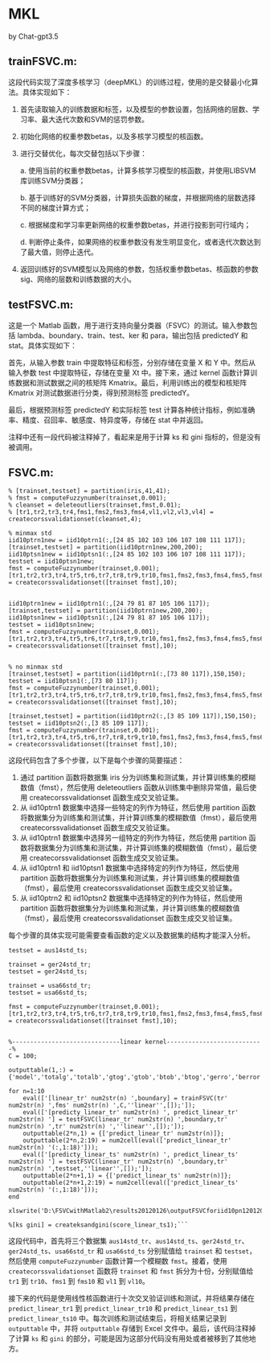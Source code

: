 # MKL
by Chat-gpt3.5

### 
## trainFSVC.m:
这段代码实现了深度多核学习（deepMKL）的训练过程，使用的是交替最小化算法。具体实现如下：

1. 首先读取输入的训练数据和标签，以及模型的参数设置，包括网络的层数、学习率、最大迭代次数和SVM的惩罚参数。

2. 初始化网络的权重参数betas，以及多核学习模型的核函数。

3. 进行交替优化，每次交替包括以下步骤：

   a. 使用当前的权重参数betas，计算多核学习模型的核函数，并使用LIBSVM库训练SVM分类器；

   b. 基于训练好的SVM分类器，计算损失函数的梯度，并根据网络的层数选择不同的梯度计算方式；

   c. 根据梯度和学习率更新网络的权重参数betas，并进行投影到可行域内；

   d. 判断停止条件，如果网络的权重参数没有发生明显变化，或者迭代次数达到了最大值，则停止迭代。

4. 返回训练好的SVM模型以及网络的参数，包括权重参数betas、核函数的参数sig、网络的层数和训练数据的大小。

## testFSVC.m:

这是一个 Matlab 函数，用于进行支持向量分类器（FSVC）的测试。输入参数包括 lambda、boundary、train、test、ker 和 para，输出包括 predictedY 和 stat。具体实现如下：

首先，从输入参数 train 中提取特征和标签，分别存储在变量 X 和 Y 中。然后从输入参数 test 中提取特征，存储在变量 Xt 中。接下来，通过 kernel 函数计算训练数据和测试数据之间的核矩阵 Kmatrix。最后，利用训练出的模型和核矩阵 Kmatrix 对测试数据进行分类，得到预测标签 predictedY。

最后，根据预测标签 predictedY 和实际标签 test 计算各种统计指标，例如准确率、精度、召回率、敏感度、特异度等，存储在 stat 中并返回。

注释中还有一段代码被注释掉了，看起来是用于计算 ks 和 gini 指标的，但是没有被调用。

## FSVC.m:

```%****************************FSVC models for classification*******************************%
% [trainset,testset] = partition(iris,41,41);
% fmst = computeFuzzynumber(trainset,0.001);
% cleanset = deleteoutliers(trainset,fmst,0.01);
% [tr1,tr2,tr3,tr4,fms1,fms2,fms3,fms4,vl1,vl2,vl3,vl4] = createcorssvalidationset(cleanset,4);

% minmax std
iid10ptrn1new = iid10ptrn1(:,[24 85 102 103 106 107 108 111 117]);
[trainset,testset] = partition(iid10ptrn1new,200,200);
iid10ptsn1new = iid10ptsn1(:,[24 85 102 103 106 107 108 111 117]);
testset = iid10ptsn1new;
fmst = computeFuzzynumber(trainset,0.001);
[tr1,tr2,tr3,tr4,tr5,tr6,tr7,tr8,tr9,tr10,fms1,fms2,fms3,fms4,fms5,fms6,fms7,fms8,fms9,fms10,vl1,vl2,vl3,vl4,vl5,vl6,vl7,vl8,vl9,vl10] = createcorssvalidationset([trainset fmst],10);


iid10ptrn1new = iid10ptrn1(:,[24 79 81 87 105 106 117]);
[trainset,testset] = partition(iid10ptrn1new,200,200);
iid10ptsn1new = iid10ptsn1(:,[24 79 81 87 105 106 117]);
testset = iid10ptsn1new;
fmst = computeFuzzynumber(trainset,0.001);
[tr1,tr2,tr3,tr4,tr5,tr6,tr7,tr8,tr9,tr10,fms1,fms2,fms3,fms4,fms5,fms6,fms7,fms8,fms9,fms10,vl1,vl2,vl3,vl4,vl5,vl6,vl7,vl8,vl9,vl10] = createcorssvalidationset([trainset fmst],10);


% no minmax std
[trainset,testset] = partition(iid10ptrn1(:,[73 80 117]),150,150);
testset = iid10ptsn1(:,[73 80 117]);
fmst = computeFuzzynumber(trainset,0.001);
[tr1,tr2,tr3,tr4,tr5,tr6,tr7,tr8,tr9,tr10,fms1,fms2,fms3,fms4,fms5,fms6,fms7,fms8,fms9,fms10,vl1,vl2,vl3,vl4,vl5,vl6,vl7,vl8,vl9,vl10] = createcorssvalidationset([trainset fmst],10);

[trainset,testset] = partition(iid10ptrn2(:,[3 85 109 117]),150,150);
testset = iid10ptsn2(:,[3 85 109 117]);
fmst = computeFuzzynumber(trainset,0.001);
[tr1,tr2,tr3,tr4,tr5,tr6,tr7,tr8,tr9,tr10,fms1,fms2,fms3,fms4,fms5,fms6,fms7,fms8,fms9,fms10,vl1,vl2,vl3,vl4,vl5,vl6,vl7,vl8,vl9,vl10] = createcorssvalidationset([trainset fmst],10);
```

这段代码包含了多个步骤，以下是每个步骤的简要描述：

1. 通过 partition 函数将数据集 iris 分为训练集和测试集，并计算训练集的模糊数值（fmst），然后使用 deleteoutliers 函数从训练集中删除异常值，最后使用 createcorssvalidationset 函数生成交叉验证集。
2. 从 iid10ptrn1 数据集中选择一些特定的列作为特征，然后使用 partition 函数将数据集分为训练集和测试集，并计算训练集的模糊数值（fmst），最后使用 createcorssvalidationset 函数生成交叉验证集。
3. 从 iid10ptrn1 数据集中选择另一组特定的列作为特征，然后使用 partition 函数将数据集分为训练集和测试集，并计算训练集的模糊数值（fmst），最后使用 createcorssvalidationset 函数生成交叉验证集。
4. 从 iid10ptrn1 和 iid10ptsn1 数据集中选择特定的列作为特征，然后使用 partition 函数将数据集分为训练集和测试集，并计算训练集的模糊数值（fmst），最后使用 createcorssvalidationset 函数生成交叉验证集。
5. 从 iid10ptrn2 和 iid10ptsn2 数据集中选择特定的列作为特征，然后使用 partition 函数将数据集分为训练集和测试集，并计算训练集的模糊数值（fmst），最后使用 createcorssvalidationset 函数生成交叉验证集。

每个步骤的具体实现可能需要查看函数的定义以及数据集的结构才能深入分析。

```trainset = aus14std_tr;
testset = aus14std_ts;

trainset = ger24std_tr;
testset = ger24std_ts;

trainset = usa66std_tr;
testset = usa66std_ts;

fmst = computeFuzzynumber(trainset,0.001);
[tr1,tr2,tr3,tr4,tr5,tr6,tr7,tr8,tr9,tr10,fms1,fms2,fms3,fms4,fms5,fms6,fms7,fms8,fms9,fms10,vl1,vl2,vl3,vl4,vl5,vl6,vl7,vl8,vl9,vl10] = createcorssvalidationset([trainset fmst],10);


%------------------------------linear kernel---------------------------%
C = 100;

outputtable(1,:) = {'model','totalg','totalb','gtog','gtob','btob','btog','gerro','berror','totalerror','accuracy','precision','recall','sensitivity','specificity','Fmeasure','correlation','ksscore','giniindex'};

for n=1:10
    eval(['[linear_tr' num2str(n) ',boundary] = trainFSVC(tr' num2str(n) ',fms' num2str(n) ',C,''linear'',[]);']);
    eval(['[predicty_linear_tr' num2str(n) ', predict_linear_tr' num2str(n) '] = testFSVC(linear_tr' num2str(n) ',boundary,tr' num2str(n) ',tr' num2str(n) ',''linear'',[]);']);
    outputtable(2*n,1) = {['predict_linear_tr' num2str(n)]};
    outputtable(2*n,2:19) = num2cell(eval(['predict_linear_tr' num2str(n) '(:,1:18)']));
    eval(['[predicty_linear_ts' num2str(n) ', predict_linear_ts' num2str(n) '] = testFSVC(linear_tr' num2str(n) ',boundary,tr' num2str(n) ',testset,''linear'',[]);']);
    outputtable(2*n+1,1) = {['predict_linear_ts' num2str(n)]};
    outputtable(2*n+1,2:19) = num2cell(eval(['predict_linear_ts' num2str(n) '(:,1:18)']));
end

xlswrite('D:\FSVCwithMatlab2\results20120126\outputFSVCforiid10pn120120522.xls',outputtable,'sheet1','A1');

%[ks gini] = createksandgini(score_linear_ts1);```
```

这段代码中，首先将三个数据集 `aus14std_tr`、`aus14std_ts`、`ger24std_tr`、`ger24std_ts`、`usa66std_tr` 和 `usa66std_ts` 分别赋值给 `trainset` 和 `testset`，然后使用 `computeFuzzynumber` 函数计算一个模糊数 `fmst`。接着，使用 `createcorssvalidationset` 函数将 `trainset` 和 `fmst` 拆分为十份，分别赋值给 `tr1` 到 `tr10`、`fms1` 到 `fms10` 和 `vl1` 到 `vl10`。

接下来的代码是使用线性核函数进行十次交叉验证训练和测试，并将结果存储在 `predict_linear_tr1` 到 `predict_linear_tr10` 和 `predict_linear_ts1` 到 `predict_linear_ts10` 中。每次训练和测试结束后，将相关结果记录到 `outputtable` 中，并将 `outputtable` 存储到 Excel 文件中。最后，该代码注释掉了计算 `ks` 和 `gini` 的部分，可能是因为这部分代码没有用处或者被移到了其他地方。
